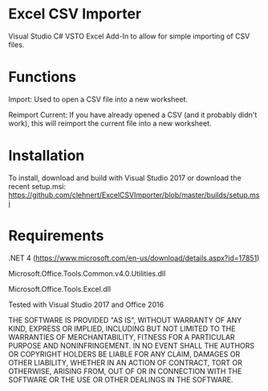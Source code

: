 # Excel CSV Importer

Visual Studio C# VSTO Excel Add-In to allow for simple importing of CSV files.

# Functions

Import: Used to open a CSV file into a new worksheet.

Reimport Current: If you have already opened a CSV (and it probably didn't work), this will reimport the current file into a new worksheet.

# Installation

To install, download and build with Visual Studio 2017 or download the recent setup.msi: https://github.com/clehnert/ExcelCSVImporter/blob/master/builds/setup.msi

# Requirements

.NET 4 (https://www.microsoft.com/en-us/download/details.aspx?id=17851)

Microsoft.Office.Tools.Common.v4.0.Utilities.dll

Microsoft.Office.Tools.Excel.dll

Tested with Visual Studio 2017 and Office 2016



THE SOFTWARE IS PROVIDED "AS IS", WITHOUT WARRANTY OF ANY KIND, EXPRESS OR IMPLIED, INCLUDING BUT NOT LIMITED TO THE WARRANTIES OF MERCHANTABILITY, FITNESS FOR A PARTICULAR PURPOSE AND NONINFRINGEMENT. IN NO EVENT SHALL THE AUTHORS OR COPYRIGHT HOLDERS BE LIABLE FOR ANY CLAIM, DAMAGES OR OTHER LIABILITY, WHETHER IN AN ACTION OF CONTRACT, TORT OR OTHERWISE, ARISING FROM, OUT OF OR IN CONNECTION WITH THE SOFTWARE OR THE USE OR OTHER DEALINGS IN THE SOFTWARE.